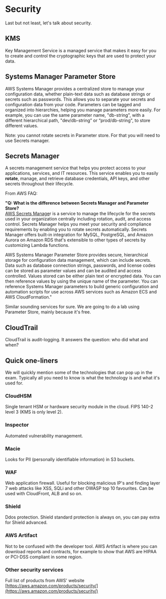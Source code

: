 # Security

Last but not least, let's talk about security.&#x20;

## KMS

Key Management Service is a managed service that makes it easy for you to create and control the cryptographic keys that are used to protect your data.

## Systems Manager Parameter Store

AWS Systems Manager provides a centralized store to manage your configuration data, whether plain-text data such as database strings or secrets such as passwords. This allows you to separate your secrets and configuration data from your code. Parameters can be tagged and organized into hierarchies, helping you manage parameters more easily. For example, you can use the same parameter name, "db-string", with a different hierarchical path, "dev/db-string” or “prod/db-string", to store different values.

Note: you cannot rotate secrets in Parameter store. For that you will need to use Secrets manager.

## Secrets Manager

A secrets management service that helps you protect access to your applications, services, and IT resources. This service enables you to easily **rotate**, manage, and retrieve database credentials, API keys, and other secrets throughout their lifecycle.

From AWS FAQ:

**"Q: What is the difference between Secrets Manager and Parameter Store?**\
[AWS Secrets Manage](https://aws.amazon.com/secrets-manager/)r is a service to manage the lifecycle for the secrets used in your organization centrally including rotation, audit, and access control. Secrets Manager helps you meet your security and compliance requirements by enabling you to rotate secrets automatically. Secrets Manager offers built-in integration for MySQL, PostgreSQL, and Amazon Aurora on Amazon RDS that's extensible to other types of secrets by customizing Lambda functions.

AWS Systems Manager Parameter Store provides secure, hierarchical storage for configuration data management, which can include secrets. Data such as database connection strings, passwords, and license codes can be stored as parameter values and can be audited and access controlled. Values stored can be either plain text or encrypted data. You can then reference values by using the unique name of the parameter. You can reference Systems Manager parameters to build generic configuration and automation scripts for use across AWS services such as Amazon ECS and AWS CloudFormation."

Similar sounding services for sure. We are going to do a lab using Parameter Store, mainly because it's free.&#x20;

## CloudTrail

CloudTrail is audit-logging. It answers the question: who did what and when?&#x20;

## Quick one-liners

We will quickly mention some of the technologies that can pop up in the exam. Typically all you need to know is what the technology is and what it's used for.

### CloudHSM&#x20;

Single tenant HSM or hardware security module in the cloud. FIPS 140-2 level 3 (KMS is only level 2).&#x20;

### Inspector

Automated vulnerability management.&#x20;

### Macie

Looks for PII (personally identifiable information) in S3 buckets.&#x20;

### WAF

Web application firewall. Useful for blocking malicious IP's and finding layer 7 web attacks like XSS, SQLi and other OWASP top 10 favourites. Can be used with CloudFront, ALB and so on.&#x20;

### Shield

Ddos protection. Shield standard protection is always on, you can pay extra for Shield advanced.&#x20;

### AWS Artifact

Not to be confused with the developer tool. AWS Artifact is where you can download reports and contracts, for example to show that AWS are HIPAA or PCI-DSS compliant in some region.&#x20;

### Other security services

Full list of products from AWS' website [https://aws.amazon.com/products/security/](https://aws.amazon.com/products/security/)


